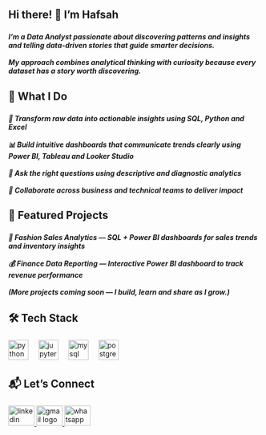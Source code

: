 <h2 align="left">Hi there! 👋 I’m Hafsah</h2>

###

<h5 align="left">I’m a Data Analyst passionate about discovering patterns and insights and telling data-driven stories that guide smarter decisions.<br><br>My approach combines analytical thinking with curiosity because every dataset has a story worth discovering.</h5>

###

<h2 align="left">🚀 What I Do</h2>

###

<h5 align="left">🧮 Transform raw data into actionable insights using SQL, Python and Excel<br><br>📊 Build intuitive dashboards that communicate trends clearly using Power BI, Tableau and Looker Studio<br><br>🧠 Ask the right questions using descriptive and diagnostic analytics<br><br>🧩 Collaborate across business and technical teams to deliver impact</h5>

###

<h2 align="left">📂 Featured Projects</h2>

###

<h5 align="left">🏬 Fashion Sales Analytics — SQL + Power BI dashboards for sales trends and inventory insights<br><br>💰 Finance Data Reporting — Interactive Power BI dashboard to track revenue performance<br><br>(More projects coming soon — I build, learn and share as I grow.)</h5>

###

<h2 align="left">🛠️ Tech Stack</h2>

###

<div align="left">
  <img src="https://cdn.jsdelivr.net/gh/devicons/devicon/icons/python/python-original.svg" height="40" alt="python logo"  />
  <img width="12" />
  <img src="https://cdn.jsdelivr.net/gh/devicons/devicon/icons/jupyter/jupyter-original.svg" height="40" alt="jupyter logo"  />
  <img width="12" />
  <img src="https://cdn.jsdelivr.net/gh/devicons/devicon/icons/mysql/mysql-original.svg" height="40" alt="mysql logo"  />
  <img width="12" />
  <img src="https://cdn.jsdelivr.net/gh/devicons/devicon/icons/postgresql/postgresql-original.svg" height="40" alt="postgresql logo"  />
</div>

###

<h2 align="left">📬 Let’s Connect</h2>

###

<div align="left">
  <a href="https://www.linkedin.com/in/akinola-hafsah-olajumoke-dataanalyst/" target="_blank">
    <img src="https://raw.githubusercontent.com/maurodesouza/profile-readme-generator/master/src/assets/icons/social/linkedin/default.svg" width="52" height="40" alt="linkedin logo"  />
  </a>
  <a href="akinolahafsaholajumoke@gmail.com" target="_blank">
    <img src="https://raw.githubusercontent.com/maurodesouza/profile-readme-generator/master/src/assets/icons/social/gmail/default.svg" width="52" height="40" alt="gmail logo"  />
  </a>
  <a href="https://wa.link/enylhk" target="_blank">
    <img src="https://raw.githubusercontent.com/maurodesouza/profile-readme-generator/master/src/assets/icons/social/whatsapp/default.svg" width="52" height="40" alt="whatsapp logo"  />
  </a>
</div>

###
